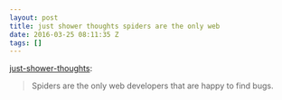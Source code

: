 ```yaml
---
layout: post
title: just shower thoughts spiders are the only web
date: 2016-03-25 08:11:35 Z
tags: []
---
```

[just-shower-thoughts](http://just-shower-thoughts.tumblr.com/post/141143715444/spiders-are-the-only-web-developers-that-are-happy):

> Spiders are the only web developers that are happy to find bugs.
